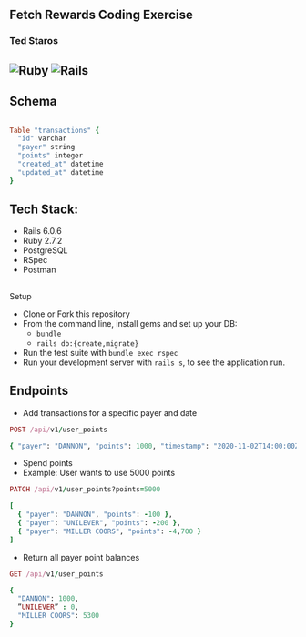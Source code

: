 Fetch Rewards Coding Exercise
----------------------------------------
### Ted Staros

![Ruby](https://img.shields.io/badge/Ruby-v2.7.2-red)
![Rails](https://img.shields.io/badge/Rails-v6.0.6-red)
---
## Schema
```` ruby

Table "transactions" {
  "id" varchar
  "payer" string
  "points" integer
  "created_at" datetime
  "updated_at" datetime
}
````

## Tech Stack:
- Rails 6.0.6
- Ruby 2.7.2
- PostgreSQL
- RSpec
- Postman

##
Setup
* Clone or Fork this repository
* From the command line, install gems and set up your DB:
    * `bundle`
    * `rails db:{create,migrate}`
* Run the test suite with `bundle exec rspec`
* Run your development server with `rails s`, to see the application run.
##
Endpoints
----------------------------------------

- Add transactions for a specific payer and date

````ruby
POST /api/v1/user_points

{ "payer": "DANNON", "points": 1000, "timestamp": "2020-11-02T14:00:00Z" }

````
- Spend points
- Example: User wants to use 5000 points
````ruby
PATCH /api/v1/user_points?points=5000

[
  { "payer": "DANNON", "points": -100 },
  { "payer": "UNILEVER", "points": -200 },
  { "payer": "MILLER COORS", "points": -4,700 }
]
````
- Return all payer point balances
````ruby
GET /api/v1/user_points

{
  "DANNON": 1000,
  ”UNILEVER” : 0,
  "MILLER COORS": 5300
}
````

